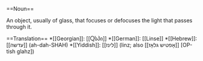 ==Noun==

An object, usually of glass, that focuses or defocuses the light that passes through it.

==Translation==
*[[Georgian]]: [[Ⴍსპი]]
*[[German]]: [[Linse]]
*[[Hebrew]]: [[עדשה]] (ah-dah-SHAH)
*[[Yiddish]]: [[לינז]] (linz; also [[אָפטיש גלאָז]] [OP-tish glahz])